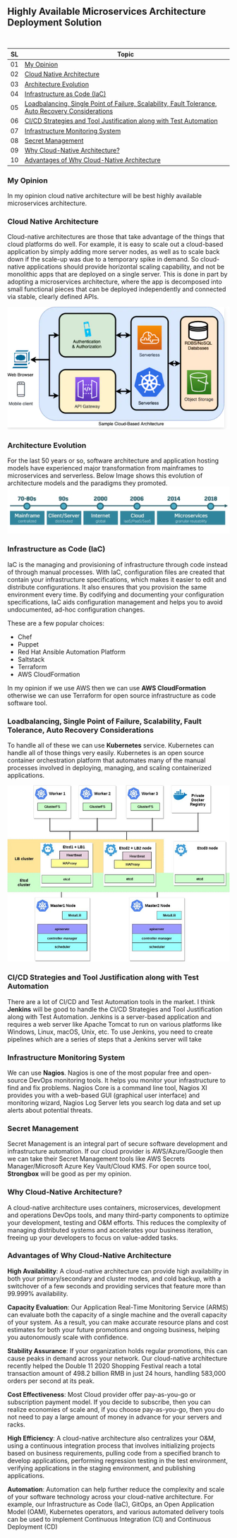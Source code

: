 ## <p align=left> Highly Available Microservices Architecture Deployment Solution <br> <br> </p> 

| **SL** | **Topic** |
| --- | --- |
| 01 | [My Opinion](#01) |
| 02 | [Cloud Native Architecture](#02) |
| 03 | [Architecture Evolution](#03) |
| 04 | [Infrastructure as Code (IaC)](#04)  |
| 05 | [Loadbalancing, Single Point of Failure, Scalability, Fault Tolerance, Auto Recovery Considerations](#05) |
| 06 | [CI/CD Strategies and Tool Justification along with Test Automation](#06)|
| 07 | [Infrastructure Monitoring System](#07)|
| 08 | [Secret Management](#08)|
| 09 | [Why Cloud-Native Architecture?](#09)|
| 10 | [Advantages of Why Cloud-Native Architecture](#10)|

### <a name="01">My Opinion</a>
In my opinion cloud native architecture will be best highly available microservices architecture.

### <a name="02">Cloud Native Architecture</a>
Cloud-native architectures are those that take advantage of the things that cloud platforms do well. For example, it is easy to scale out a cloud-based application by simply adding more server nodes, as well as to scale back down if the scale-up was due to a temporary spike in demand. So cloud-native applications should provide horizontal scaling capability, and not be monolithic apps that are deployed on a single server. This is done in part by adopting a microservices architecture, where the app is decomposed into small functional pieces that can be deployed independently and connected via stable, clearly defined APIs.   

<img src= "https://github.com/Shadikul-Islam/DevOps-Test/blob/master/Task-03/Images/Image1.png" alt="Cloud Native Architecture">

### <a name="03">Architecture Evolution</a>
For the last 50 years or so, software architecture and application hosting models have experienced major transformation from mainframes to microservices and serverless.
Below Image shows this evolution of architecture models and the paradigms they promoted.
<img src= "https://github.com/Shadikul-Islam/DevOps-Test/blob/master/Task-03/Images/Image2.png" alt="Cloud Native Architecture">

### <a name="04">Infrastructure as Code (IaC)</a>
IaC is the managing and provisioning of infrastructure through code instead of through manual processes.
With IaC, configuration files are created that contain your infrastructure specifications, which makes it easier to edit and distribute configurations. It also ensures that you provision the same environment every time. By codifying and documenting your configuration specifications, IaC aids configuration management and helps you to avoid undocumented, ad-hoc configuration changes.

These are a few popular choices:
- Chef
- Puppet
- Red Hat Ansible Automation Platform
- Saltstack
- Terraform 
- AWS CloudFormation

In my opinion if we use AWS then we can use **AWS CloudFormation** otherwise we can use Terraform for open source infrastructure as code software tool.

### <a name="05">Loadbalancing, Single Point of Failure, Scalability, Fault Tolerance, Auto Recovery Considerations</a>
To handle all of these we can use **Kubernetes** service. Kubernetes can handle all of those things very easily. Kubernetes is an open source container orchestration platform that automates many of the manual processes involved in deploying, managing, and scaling containerized applications.

<img src= "https://github.com/Shadikul-Islam/DevOps-Test/blob/master/Task-03/Images/Image3.png" alt="Cloud Native Architecture">

### <a name="06">CI/CD Strategies and Tool Justification along with Test Automation</a>
There are a lot of CI/CD and Test Automation tools in the market. I think **Jenkins** will be good to handle the CI/CD Strategies and Tool Justification along with Test Automation. Jenkins is a server-based application and requires a web server like Apache Tomcat to run on various platforms like Windows, Linux, macOS, Unix, etc. To use Jenkins, you need to create pipelines which are a series of steps that a Jenkins server will take

### <a name="07">Infrastructure Monitoring System</a>
We can use **Nagios**. Nagios is one of the most popular free and open-source DevOps monitoring tools. It helps you monitor your infrastructure to find and fix problems. Nagios Core is a command line tool, Nagios XI provides you with a web-based GUI (graphical user interface) and monitoring wizard, Nagios Log Server lets you search log data and set up alerts about potential threats.

### <a name="08">Secret Management</a>
Secret Management is an integral part of secure software development and infrastructure automation. If our cloud provider is AWS/Azure/Google then we can take their Secret Management tools like AWS Secrets Manager/Microsoft Azure Key Vault/Cloud KMS. For open source tool, **Strongbox** will be good as per my opinion.

### <a name="09">Why Cloud-Native Architecture?</a>
A cloud-native architecture uses containers, microservices, development and operations DevOps tools, and many third-party components to optimize your development, testing and O&M efforts. This reduces the complexity of managing distributed systems and accelerates your business iteration, freeing up your developers to focus on value-added tasks.

### <a name="10">Advantages of Why Cloud-Native Architecture</a>
**High Availability**: A cloud-native architecture can provide high availability in both your primary/secondary and cluster modes, and cold backup, with a switchover of a few seconds and providing services that feature more than 99.999% availability.

**Capacity Evaluation**: Our Application Real-Time Monitoring Service (ARMS) can evaluate both the capacity of a single machine and the overall capacity of your system. As a result, you can make accurate resource plans and cost estimates for both your future promotions and ongoing business, helping you autonomously scale with confidence.

**Stability Assurance**: If your organization holds regular promotions, this can cause peaks in demand across your network. Our cloud-native architecture recently helped the Double 11 2020 Shopping Festival reach a total transaction amount of 498.2 billion RMB in just 24 hours, handling 583,000 orders per second at its peak.

**Cost Effectiveness**: Most Cloud provider offer pay-as-you-go or subscription payment model. If you decide to subscribe, then you can realize economies of scale and, if you choose pay-as-you-go, then you do not need to pay a large amount of money in advance for your servers and racks.

**High Efficiency**: A cloud-native architecture also centralizes your O&M, using a continuous integration process that involves initializing projects based on business requirements, pulling code from a specified branch to develop applications, performing regression testing in the test environment, verifying applications in the staging environment, and publishing applications.

**Automation**: Automation can help further reduce the complexity and scale of your software technology across your cloud-native architecture. For example, our Infrastructure as Code (IaC), GitOps, an Open Application Model (OAM), Kubernetes operators, and various automated delivery tools can be used to implement Continuous Integration (CI) and Continuous Deployment (CD)





